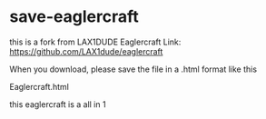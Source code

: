 # save-eaglercraft

this is a fork from LAX1DUDE Eaglercraft Link: https://github.com/LAX1dude/eaglercraft

When you download, please save the file in a .html format like this

Eaglercraft.html

this eaglercraft is a all in 1
